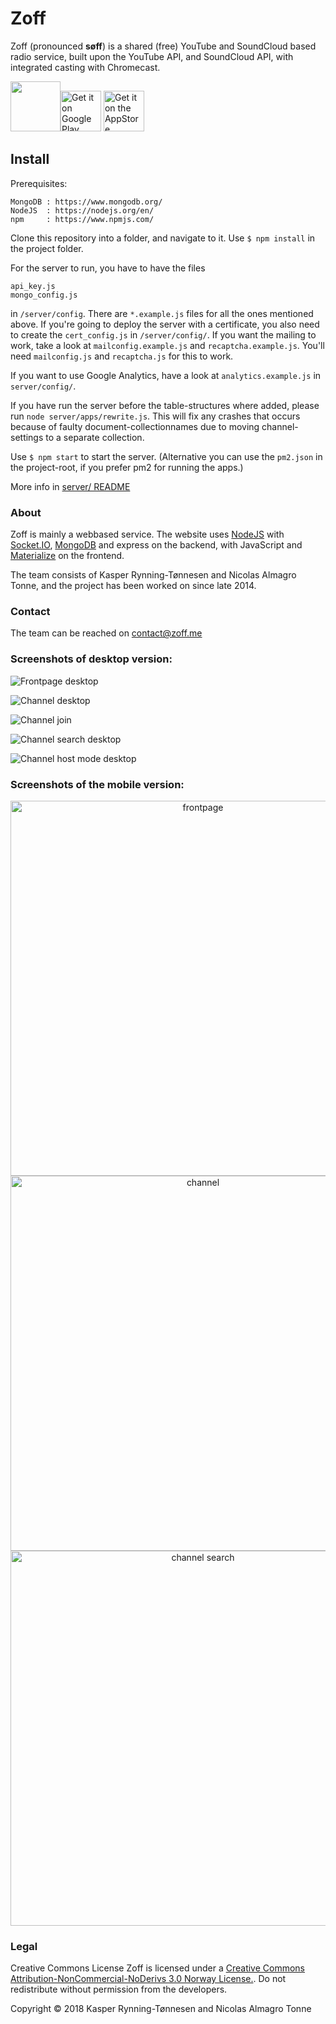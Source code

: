 Zoff
====

Zoff (pronounced __søff__) is a shared (free) YouTube and SoundCloud based radio service, built upon the YouTube API, and SoundCloud API, with integrated casting with Chromecast.

<a href="https://zoff.me"><img height="80" src="https://puu.sh/BlSwW/57061de17b.png"></a><a class="android-image-link" href="https://play.google.com/store/apps/details?id=zoff.me.zoff&amp;hl=no&amp;pcampaignid=MKT-Other-global-all-co-prtnr-py-PartBadge-Mar2515-1"><img alt="Get it on Google Play" height="65" src="https://puu.sh/BcWup/f560259c3f.png"></a>
<a  style="padding-bottom:20px;" class="apple-image-link" href="https://itunes.apple.com/us/app/zoff/id1402037061?ls=1&amp;mt=8"><img height="65" alt="Get it on the AppStore" src="https://puu.sh/BcWvt/09002407c3.png"></a>




## Install

Prerequisites:

```
MongoDB : https://www.mongodb.org/
NodeJS  : https://nodejs.org/en/
npm     : https://www.npmjs.com/
```

Clone this repository into a folder, and  navigate to it. Use ```$ npm install``` in the project folder.

For the server to run, you have to have the files

```
api_key.js
mongo_config.js
```

in ```/server/config```. There are ```*.example.js``` files for all the ones mentioned above. If you're going to deploy the server with a certificate, you also need to create the ```cert_config.js``` in ```/server/config/```. If you want the mailing to work, take a look at ```mailconfig.example.js``` and ```recaptcha.example.js```. You'll need ```mailconfig.js``` and ```recaptcha.js``` for this to work.

If you want to use Google Analytics, have a look at ```analytics.example.js``` in ```server/config/```.

If you have run the server before the table-structures where added, please run ```node server/apps/rewrite.js```. This will fix any crashes that occurs because of faulty document-collectionnames due to moving channel-settings to a separate collection.

Use ```$ npm start``` to start the server. (Alternative you can use the ```pm2.json``` in the project-root, if you prefer pm2 for running the apps.)

More info in <a href="https://github.com/zoff-music/zoff/blob/master/server/README.md">server/ README</a>

### About

Zoff is mainly a webbased service. The website uses <a href="https://nodejs.org/">NodeJS</a> with <a href="http://socket.io/">Socket.IO</a>, <a href="https://www.mongodb.org/">MongoDB</a> and express on the backend, with JavaScript and <a href="http://materializecss.com/">Materialize</a> on the frontend.

The team consists of Kasper Rynning-Tønnesen and Nicolas Almagro Tonne, and the project has been worked on since late 2014.

### Contact

The team can be reached on <a href="mailto:contact@zoff.me?Subject=Contact%20Zoff">contact@zoff.me</a>

### Screenshots of desktop version:

![Frontpage desktop](https://puu.sh/xCI8P/bbfbdd694c.png)

![Channel desktop](https://puu.sh/xCHXj/3f7d826329.png)

![Channel join](https://puu.sh/zf1Ap/16587c0749.png)

![Channel search desktop](https://puu.sh/AhKTR/c1e6b5d8d2.png)

![Channel host mode desktop](https://puu.sh/AAGrK/953d11b2a7.png)

### Screenshots of the mobile version:

<div style="text-align:center;">
<img src="http://i.imgur.com/aWlEmIx.png" alt="frontpage" height="600px">
<br>
<img src="https://puu.sh/xCI6X/1aead5e1b6.png" alt="channel" height="600px">

<img src="https://puu.sh/AhKUE/f93daa8a46.png" alt="channel search" height="600px">
</div>

### Legal

Creative Commons License
Zoff is licensed under a
<a href="http://creativecommons.org/licenses/by-nc-nd/3.0/no/">Creative Commons Attribution-NonCommercial-NoDerivs 3.0 Norway License.</a>.
Do not redistribute without permission from the developers.

Copyright © 2018
Kasper Rynning-Tønnesen and Nicolas Almagro Tonne
